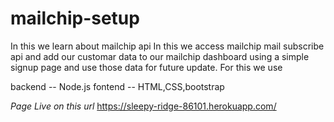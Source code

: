 # mailchip-setup

In this we learn about mailchip api
In this we access mailchip mail subscribe api and add our customar data to our mailchip dashboard using a simple signup page and use those data for future update.
For this we use 

backend -- Node.js
fontend -- HTML,CSS,bootstrap

*Page Live on this url*
https://sleepy-ridge-86101.herokuapp.com/
